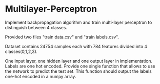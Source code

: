 # Multilayer-Perceptron

Implement backpropagation algorithm and train multi-layer perceptron to distinguish between 4 classes. 

Provided two files "train data.csv" and "train labels.csv".

Dataset contains 24754 samples each with 784 features divided into 4 classes(0,1,2,3).

One input layer, one hidden layer and one output layer in implementation. Labels are one hot encoded. Provide one single function that allows to use the network to predict the test set. This function should output the labels one-hot encoded in a numpy array.
